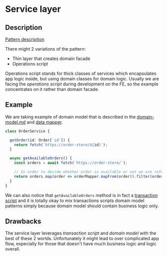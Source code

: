 # Service layer

## Description 
[Pattern description](https://martinfowler.com/eaaCatalog/serviceLayer.html)

There might 2 variations of the pattern:

- Thin layer that creates domain facade
- Operations script

Operations script stands for thick classes of services which encapsulates app logic inside, but
using domain classes for domain logic. Usually we are facing the _operations script_ during
development on the FE, so the example concentrates on it rather than domain facade.

## Example

We are taking example of domain model that is described in the [domain-model.md](./domain-model.md)
and [data mapper](../data-sources/data-mapper.md).

```ts
class OrderService {

  getOrder(id: Order['id']) {
    return fetch(`https://order-store/${id}`);
  }

  async getAvailableOrders() {
    const orders = await fetch(`https://order-store/`);

    // In order to decide whether order is available or not we are referring to domain logic `order.isAvailable()`;
    return orders.map(order => orderMapper.mapFrom(order)).filter(order => order.isAvailable());
  }
}
```

We can also notice that `getAvailableOrders` method is in fact a [transaction script](./transaction-script.md) and
it is totally okay to mix transactions scripts domain model patterns simply because domain model should contain business
logic only.

## Drawbacks

The service layer leverages _transaction script_ and _domain model_ with the best of these 2 worlds. Unfortunately 
it might lead to over complicated app flow, especially for those that doesn't have much business logic and logic overall.
